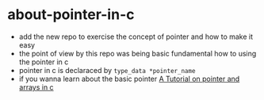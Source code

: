 # about-pointer-in-c
- add the new repo to exercise the concept of pointer and how to make it easy
- the point of view by this repo was being basic fundamental how to using the pointer in c 
- pointer in c is declaraced by `type_data *pointer_name`
- if you wanna learn about the basic pointer [A Tutorial on pointer and arrays in c](https://web.archive.org/web/20180827131006/http://home.earthlink.net/~momotuk/pointers.pdf)
